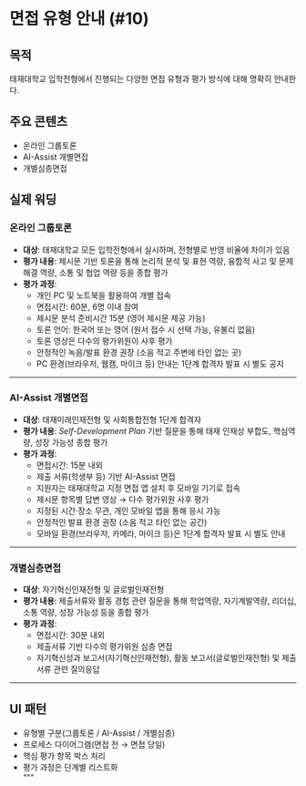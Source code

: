 # 면접 유형 안내 (#10)

## 목적
태재대학교 입학전형에서 진행되는 다양한 면접 유형과 평가 방식에 대해 명확히 안내한다.  

## 주요 콘텐츠
- 온라인 그룹토론  
- AI-Assist 개별면접  
- 개별심층면접  

## 실제 워딩  

### 온라인 그룹토론  
- **대상**: 태재대학교 모든 입학전형에서 실시하며, 전형별로 반영 비율에 차이가 있음  
- **평가 내용**: 제시문 기반 토론을 통해 논리적 분석 및 표현 역량, 융합적 사고 및 문제 해결 역량, 소통 및 협업 역량 등을 종합 평가  
- **평가 과정**:  
  - 개인 PC 및 노트북을 활용하여 개별 접속  
  - 면접시간: 60분, 6명 이내 참여  
  - 제시문 분석 준비시간 15분 (영어 제시문 제공 가능)  
  - 토론 언어: 한국어 또는 영어 (원서 접수 시 선택 가능, 유불리 없음)  
  - 토론 영상은 다수의 평가위원이 사후 평가  
  - 안정적인 녹음/발표 환경 권장 (소음 적고 주변에 타인 없는 곳)  
  - PC 환경(브라우저, 웹캠, 마이크 등) 안내는 1단계 합격자 발표 시 별도 공지  

---

### AI-Assist 개별면접  
- **대상**: 태재미래인재전형 및 사회통합전형 1단계 합격자  
- **평가 내용**: *Self-Development Plan* 기반 질문을 통해 태재 인재상 부합도, 핵심역량, 성장 가능성 종합 평가  
- **평가 과정**:  
  - 면접시간: 15분 내외  
  - 제출 서류(학생부 등) 기반 AI-Assist 면접  
  - 지원자는 태재대학교 지정 면접 앱 설치 후 모바일 기기로 접속  
  - 제시문 항목별 답변 영상 → 다수 평가위원 사후 평가  
  - 지정된 시간·장소 무관, 개인 모바일 앱을 통해 응시 가능  
  - 안정적인 발표 환경 권장 (소음 적고 타인 없는 공간)  
  - 모바일 환경(브라우저, 카메라, 마이크 등)은 1단계 합격자 발표 시 별도 안내  

---

### 개별심층면접  
- **대상**: 자기혁신인재전형 및 글로벌인재전형  
- **평가 내용**: 제출서류와 활동 경험 관련 질문을 통해 학업역량, 자기계발역량, 리더십, 소통 역량, 성장 가능성 등을 종합 평가  
- **평가 과정**:  
  - 면접시간: 30분 내외  
  - 제출서류 기반 다수의 평가위원 심층 면접  
  - 자기혁신성과 보고서(자기혁신인재전형), 활동 보고서(글로벌인재전형) 및 제출서류 관련 질의응답  

---

## UI 패턴  
- 유형별 구분(그룹토론 / AI-Assist / 개별심층)  
- 프로세스 다이어그램(면접 전 → 면접 당일)  
- 핵심 평가 항목 박스 처리  
- 평가 과정은 단계별 리스트화  
"""

